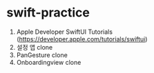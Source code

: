 # swift-practice

1. Apple Developer SwiftUI Tutorials (https://developer.apple.com/tutorials/swiftui)
2. 설정 앱 clone
3. PanGesture clone
4. Onboardingview clone
